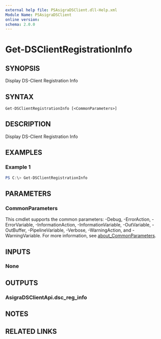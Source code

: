 ```yaml
---
external help file: PSAsigraDSClient.dll-Help.xml
Module Name: PSAsigraDSClient
online version:
schema: 2.0.0
---
```


# Get-DSClientRegistrationInfo

## SYNOPSIS
Display DS-Client Registration Info

## SYNTAX

```
Get-DSClientRegistrationInfo [<CommonParameters>]
```

## DESCRIPTION
Display DS-Client Registration Info

## EXAMPLES

### Example 1
```powershell
PS C:\> Get-DSClientRegistrationInfo
```

## PARAMETERS

### CommonParameters
This cmdlet supports the common parameters: -Debug, -ErrorAction, -ErrorVariable, -InformationAction, -InformationVariable, -OutVariable, -OutBuffer, -PipelineVariable, -Verbose, -WarningAction, and -WarningVariable. For more information, see [about_CommonParameters](http://go.microsoft.com/fwlink/?LinkID=113216).

## INPUTS

### None

## OUTPUTS

### AsigraDSClientApi.dsc_reg_info

## NOTES

## RELATED LINKS
